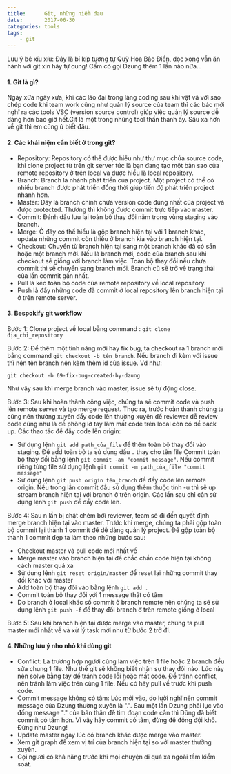 ```yaml
---
title:      Git, những niềm đau
date:       2017-06-30
categories: tools
tags:
    - git
---
```

Lưu ý bé xíu xíu: Đây là bí kíp tương tự Quỳ Hoa Bảo Điển, đọc xong vẫn ăn hành với git xin hãy tự cung! Cấm có gọi 
Dzung thêm 1 lần nào nữa...
<!--more-->
#### 1. Git là gì?
Ngày xửa ngày xưa, khi các lão đại trong làng coding sau khi vật vã với sao chép code khi team work cũng như 
quản lý source của team thì các bác mới nghĩ ra các tools VSC (version source control) giúp việc quản lý source dễ 
dàng hơn bao giờ hết.Git là một trong nhũng tool thần thành ấy. Sâu xa hơn về git thì em cũng ứ biết đâu.

#### 2. Các khái niệm cần biết ở trong git?

- Repository: Repository có thể được hiểu như thư mục chứa source code, khi clone project từ trên git server tức là 
    bạn đang tạo một bản sao của remote repository ở trên local và được hiểu là local repository.
- Branch: Branch là nhánh phát triển của project. Một project có thể có nhiều branch được phát triển đồng thời giúp 
    tiến độ phát triển project nhanh hơn.
- Master: Đây là branch chính chứa version code đúng nhất của project và được protected. Thường thì không được 
    commit trực tiếp vào master.
- Commit: Đánh dấu lưu lại toàn bộ thay đổi nằm trong vùng staging vào branch.
- Merge: Ở đây có thể hiểu là gộp branch hiện tại với 1 branch khác, update những commit còn thiếu ở branch kia vào
     branch hiện tại.
- Checkout: Chuyển từ branch hiện tại sang một branch khác đã có sẵn hoặc một branch mới. Nếu là branch mới, code 
    của branch sau khi checkout sẽ giống với branch làm việc. Toàn bộ thay đổi nếu chưa commit thì sẽ chuyển sang branch
    mới. Branch cũ sẽ trở về trạng thái của lần commit gần nhất.
- Pull là kéo toàn bộ code của remote repository về local repository.
- Push là đẩy những code đã commit ở local repository lên branch hiện tại ở trên remote server.

#### 3. Bespokify git workflow
Bước 1: Clone project về local bằng command : `git clone địa_chỉ_repository`

Bước 2: Để thêm một tính năng mới hay fix bug, ta checkout ra 1 branch mới bằng command `git checkout -b tên_branch`.
Nếu branch đi kèm với issue thì nên tên branch nên kèm thêm id của issue. Vd như:
```
git checkout -b 69-fix-bug-created-by-dzung
```
Như vậy sau khi merge branch vào master, issue sẽ tự động close.

Bước 3: Sau khi hoàn thành công việc, chúng ta sẽ commit code và push lên remote server và tạo merge request. 
Thực ra, trước hoàn thành chúng ta cũng nên thường xuyên đẩy code lên thường xuyên để reviewer dễ review code
cũng như là đề phòng lỡ tay làm mất code trên local còn có để back up. Các thao tác để đẩy code lên origin:

- Sử dụng lệnh `git add path_của_file` để thêm toàn bộ thay đổi vào staging. Để add toàn bộ ta sử dụng dấu `.` thay 
    cho tên file
     Commit toàn bộ thay đổi bằng lệnh `git commit -am "commit message"`. Nếu commit riêng từng file sử dụng lệnh 
    `git commit -m path_của_file "commit message"`
- Sử dụng lệnh `git push origin tên_branch` để đẩy code lên remote origin. Nếu trong lần commit đầu sử dụng thêm 
    thuộc tính -u thì sẽ up stream branch hiện tại với branch ở trên origin. Các lần sau chỉ cần sử dụng lệnh `git push`
    để đẩy code lên. 
    
Bước 4: Sau n lần bị chặt chém bởi reviewer, team sẽ đi đến quyết định merge branch hiện tại vào master. Trước khi merge,
chúng ta phải gộp toàn bộ commit lại thành 1 commit để dễ dàng quản lý project. Để gộp toàn bộ thành 1 commit 
đẹp ta làm theo những bước sau:
 
- Checkout master và pull code mới nhất về 
- Merge master vào branch hiện tại để chắc chắn code hiện tại không cách master quá xa 
- Sử dụng lệnh `git reset origin/master` để reset lại những commit thay đổi khác với master
- Add toàn bộ thay đổi vào bằng lệnh `git add .`
- Commit toàn bộ thay đổi với 1 message thật có tâm 
- Do branch ở local khác số commit ở branch remote nên chúng ta sẽ sử dụng lệnh `git push -f` để thay đổi 
    branch ở trên remote giống ở local

Bước 5: Sau khi branch hiện tại được merge vào master, chúng ta pull master mới nhất về và xử lý task mới như 
từ bước 2 trở đi.
    
#### 4. Những lưu ý nho nhỏ khi dùng git  

- Conflict: Là trường hợp người cùng làm việc trên 1 file hoặc 2 branch đều sửa chung 1 file. Như thế git sẽ
không biết nhận sự thay đổi nào. Lúc này nên solve bằng tay để tránh code lỗi hoặc mất code. Để tránh conflict,
nên tránh làm việc trên cùng 1 file. Nếu có hãy pull về trước khi push code.
- Commit message không có tâm: Lúc mới vào, do lười nghĩ nên commit message của Dzung thường xuyên là ".". Sau 
một lần Dzung phải lục vào đống message "." của bản thân để tìm đoạn code  cần thì Dũng đã biết commit có tâm 
hơn. Vì vậy hãy commit có tâm, đừng để đồng đội khổ. Đừng như Dzung!
- Update master ngay lúc có branch khác được merge vào master.
- Xem git graph để xem vị trí của branch hiện tại so với master thường xuyên.
- Gọi người có khả năng trước khi mọi chuyện đi quá xa ngoài tầm kiểm soát.